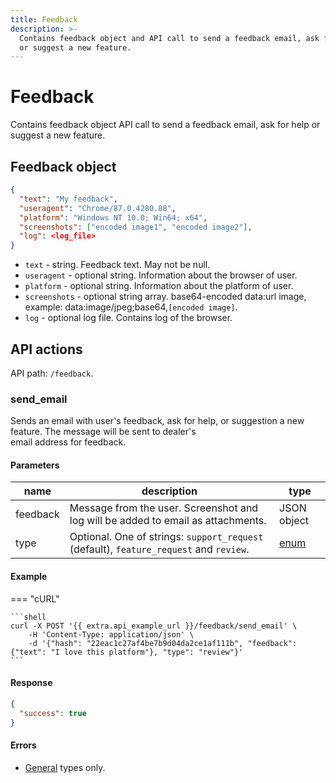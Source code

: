 ```yaml
---
title: Feedback
description: >-
  Contains feedback object and API call to send a feedback email, ask for help
  or suggest a new feature.
---
```


# Feedback

Contains feedback object API call to send a feedback email, ask for help or suggest a new feature.

## Feedback object

```json
{
  "text": "My feedback",
  "useragent": "Chrome/87.0.4280.88",
  "platform": "Windows NT 10.0; Win64; x64",
  "screenshots": ["encoded image1", "encoded image2"],
  "log": <log_file>
}
```

* `text` - string. Feedback text. May not be null.
* `useragent` - optional string. Information about the browser of user.
* `platform` - optional string. Information about the platform of user.
* `screenshots` - optional string array. base64-encoded data:url image, example: data:image/jpeg;base64,`[encoded image]`.
* `log` - optional log file. Contains log of the browser.

## API actions

API path: `/feedback`.

### send\_email

Sends an email with user's feedback, ask for help, or suggestion a new feature. The message will be sent to dealer's\
email address for feedback.

#### Parameters

| name     | description                                                                            | type                      |
| -------- | -------------------------------------------------------------------------------------- | ------------------------- |
| feedback | Message from the user. Screenshot and log will be added to email as attachments.       | JSON object               |
| type     | Optional. One of strings: `support_request` (default), `feature_request` and `review`. | [enum](../../#data-types) |

#### Example

\=== "cURL"

````
```shell
curl -X POST '{{ extra.api_example_url }}/feedback/send_email' \
    -H 'Content-Type: application/json' \
    -d '{"hash": "22eac1c27af4be7b9d04da2ce1af111b", "feedback": {"text": "I love this platform"}, "type": "review"}'
```
````

#### Response

```json
{
  "success": true
}
```

#### Errors

* [General](../../errors.md#error-codes) types only.
